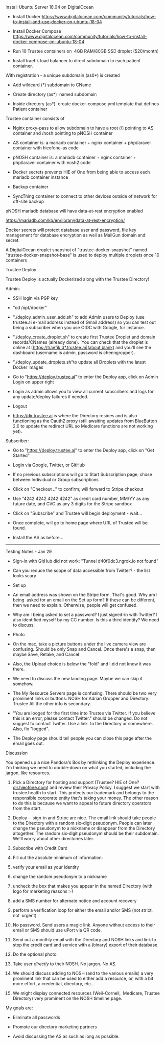 Install Ubuntu Server 18.04 on DigitalOcean

-   Install Docker <https://www.digitalocean.com/community/tutorials/how-to-install-and-use-docker-on-ubuntu-18-04>

-   Install Docker Compose <https://www.digitalocean.com/community/tutorials/how-to-install-docker-compose-on-ubuntu-18-04>

-   Run 10 Trustee containers on  4GB RAM/80GB SSD droplet ($20/month)

-   Install traefik load balancer to direct subdomain to each patient container.

With registration - a unique subdomain (as0*) is created

-   Add wildcard (*) subdomain to CName

-   Create directory (as*)  named subdomain

-   Inside directory (as*)  create docker-compose.yml template that defines Patient container

Trustee container consists of

-   Nginx proxy-pass to allow subdomain to have a root (/) pointing to AS container and /nosh pointing to pNOSH container

-   AS container is: a mariadb container + nginx container + php/laravel container with hieofone-as code

-   pNOSH container is: a mariadb container + nginx container + php/laravel container with nosh2 code

-   Docker secrets prevents HIE of One from being able to access each mariadb container instance

-   Backup container

-   SyncThing container to connect to other devices outside of network for off-site backup

pNOSH mariadb database will have data-at-rest encryption enabled

<https://mariadb.com/kb/en/library/data-at-rest-encryption/>

Docker secrets will protect database user and password, file key management for database encryption as well as MailGun domain and secret.

A DigtialOcean droplet snapshot of "trustee-docker-snapshot" named "trustee-docker-snapshot-base" is used to deploy multiple droplets once 10 containers

Trustee Deploy

Trustee Deploy is actually Dockerized along with the Trustee Directory!

Admin:

-   SSH login via PGP key

-   "cd /opt/docker"

-   "./deploy_admin_user_add.sh" to add Admin users to Deploy (use trustee.ai e-mail address instead of Gmail address) so you can test out being a subscriber when you use OIDC with Google, for instance.

-   "./deploy_create_droplet.sh" to create first Trustee Droplet and domain records/CNames (already done).  You can check that the droplet is online at [https://traefik.d*.trustee.ai](about:blank) and you'll see the dashboard (username is admin, password is chenngropper).

-   "./deploy_update_droplets.sh"to update all Droplets with the latest Docker images

-   Go to "<https://deploy.trustee.ai>" to enter the Deploy app, click on Admin Login on upper right

-   Login as admin allows you to view all current subscribers and logs for any update/deploy failures if needed.

-   Logout

-   <https://dir.trustee.ai> is where the Directory resides and is also functioning as the Oauth2 proxy (still awaiting updates from BlueButton 2.0 to update the redirect URL so Medicare functions are not working yet).

Subscriber:

-   Go to "<https://deploy.trustee.ai>" to enter the Deploy app, click on "Get Started"

-   Login via Google, Twitter, or GitHub

-   If no previous subscriptions will go to Start Subscription page; chose between Individual or Group subscriptions

-   Click on "Checkout .." to confirm; will forward to Stripe checkout

-   Use "4242 4242 4242 4242" as credit card number, MM/YY as any future date, and CVC as any 3 digits for the Stripe sandbox

-   Click on "Subscribe" and Trustee will begin deployment - wait...

-   Once complete, will go to home page where URL of Trustee will be found.

-   Install the AS as before...

* * * * *

Testing Notes - Jan 29

-   Sign-in with GitHub did not work: "Tunnel d40f0dc3.ngrok.io not found"

-   Can you reduce the scope of data accessible from Twitter? - the list looks scary

-   Set up

-   An email address was shown on the Stripe form. That's good. Why am I being  asked for an email on the Set up form? If these can be different, then we need to explain. Otherwise, people will get confused.

-   Why am I being asked to set a password? I just signed-in with Twitter? I also identified myself by my CC number. Is this a third identity? We need to discuss.

-   Photo

-   On the mac, take a picture buttons under the live camera view are confusing. Should be only Snap and Cancel. Once there's a snap, then maybe Save, Retake, and Cancel

-   Also, the Upload choice is below the "fold" and I did not know it was there.

-   We need to discuss the new landing page. Maybe we can skip it somehow.

-   The My Resource Servers page is confusing. There should be two very prominent links or buttons: NOSH for Adrian Gropper and Directory: Trustee All the other info is secondary.

-   "You are looged for the first time into Trustee via Twitter. If you believe this is an error, please contact Twitter." should be changed. Do not suggest to contact Twitter. Use a link  to the Directory or somewhere. Also, fix "logged".

-   The Deploy page should tell people you can close this page after the email goes out.

Discussion

You opened up a nice Pandora's Box by rethinking the Deploy experience. I'm thinking we need to double-down on what you started, including the jargon, like resources.

1.  Pick a Directory for hosting and support (Trustee? HIE of One? [dir.hieofone.com](http://dir.hieofone.com/)) and review their Privacy Policy. I suggest we start with trustee.health to start. This protects our trademark and belongs to the responsible corporate entity that's taking your money. The other reason to do this is because we want to appeal to future directory operators from the start.

2.  Deploy -  sign-in and Stripe are nice. The email link should take people to the Directory with a random six-digit pseudonym. People can later change the pseudonym to a nickname or disappear from the Directory altogether. The random six-digit pseudonym should be their subdomain. We'll worry about other directories later.

3.  Subscribe with Credit Card

4.  Fill out the absolute minimum of information:

1.  verify your email as your identity

2.  change the random pseudonym to a nickname

3.  uncheck the box that makes you appear in the named Directory (with logo for marketing reasons :-)

4.  add a SMS number for alternate notice and account recovery

5.  perform a verification loop for either the email and/or SMS (not strict, not  urgent)

6.  No password. Send users a magic link. Anyone without access to their email or SMS should use uPort via QR code.

7.  Send out a monthly email with the Directory and NOSH links and link to stop the credit card and service with a (binary) export of their database.

6.  Do the optional photo

7.  Take user _directly_ to their NOSH. No jargon. No AS.

1.  We should discuss adding to NOSH (and to the various emails) a very prominent link that can be used to either add a resource, or, with a bit more effort, a credential, directory, etc...

2.  We might display connected resources (Weil-Cornell,  Medicare, Trustee Directory) very prominent on the NOSH timeline page.

My goals are:

-   Eliminate all passwords

-   Promote our directory marketing partners

-   Avoid discussing the AS as such as long as possible.